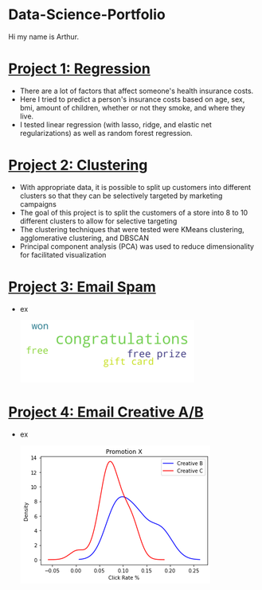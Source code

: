 # Data-Science-Portfolio
Hi my name is Arthur.

# [Project 1: Regression](https://github.com/ArthurSarkissyan/Insurance-Charges-Prediction)
- There are a lot of factors that affect someone's health insurance costs.
- Here I tried to predict a person's insurance costs based on age, sex, bmi, amount of children, whether or not they smoke, and where they live.
- I tested linear regression (with lasso, ridge, and elastic net regularizations) as well as random forest regression. 

# [Project 2: Clustering](https://github.com/ArthurSarkissyan/Customer-Segmentation)
- With appropriate data, it is possible to split up customers into different clusters so that they can be selectively targeted by marketing campaigns
- The goal of this project is to split the customers of a store into 8 to 10 different clusters to allow for selective targeting
- The clustering techniques that were tested were KMeans clustering, agglomerative clustering, and DBSCAN
- Principal component analysis (PCA) was used to reduce dimensionality for facilitated visualization

# [Project 3: Email Spam](https://github.com/ArthurSarkissyan/Email-Spam-Classifier-Example)
- ex

 	![](/images/spam_words.png)

# [Project 4: Email Creative A/B](https://github.com/ArthurSarkissyan/Email-Creative-T-Test-Example)
- ex

 	![](/images/email_t-test.png)
